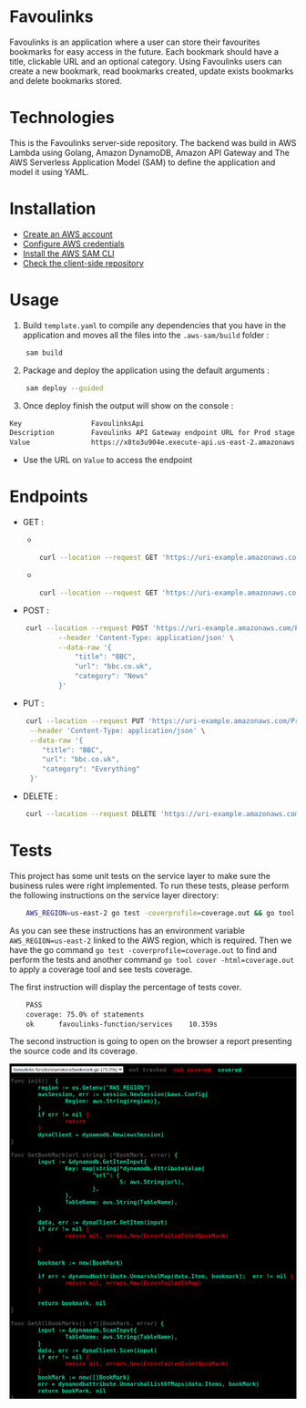 # Favoulinks
Favoulinks is an application where a user can store their favourites bookmarks for easy access in the future. Each bookmark should have a title, clickable URL and an optional category. Using Favoulinks users can create a new bookmark, read bookmarks created, update exists bookmarks and delete bookmarks stored.

# Technologies
This is the Favoulinks server-side repository. The backend was build in AWS Lambda using Golang, Amazon DynamoDB, Amazon API Gateway and The AWS Serverless Application Model (SAM) to define the application and model it using YAML.

# Installation
   * [Create an AWS account](https://aws.amazon.com/)
   * [Configure AWS credentials](https://docs.aws.amazon.com/cli/latest/userguide/cli-configure-quickstart.html)
   * [Install the AWS SAM CLI](https://docs.aws.amazon.com/serverless-application-model/latest/developerguide/serverless-sam-cli-install.html)
   * [Check the client-side repository](https://github.com/andressasantosaraujo/favoulinks-webapp)

# Usage
1. Build `template.yaml` to compile any dependencies that you have in the application and moves all the files into the `.aws-sam/build` folder :
```bash
    sam build
```
2. Package and deploy the application using the default arguments :
```bash 
    sam deploy --guided
```
3. Once deploy finish the output will show on the console :
```bash 
Key                 FavoulinksApi
Description         Favoulinks API Gateway endpoint URL for Prod stage
Value               https://x8to3u904e.execute-api.us-east-2.amazonaws.com/Prod/favoulinks/
```
   * Use the URL on `Value` to access the endpoint
# Endpoints
* GET :

    * 
    ```bash 
        curl --location --request GET 'https://uri-example.amazonaws.com/Prod/favoulinks/'
     ```
    * 
    ```bash 
        curl --location --request GET 'https://uri-example.amazonaws.com/Prod/favoulinks/?url=bbc.co.uk'
     ```
* POST :
```bash 
    curl --location --request POST 'https://uri-example.amazonaws.com/Prod/favoulinks/' \
            --header 'Content-Type: application/json' \
            --data-raw '{
                "title": "BBC",
                "url": "bbc.co.uk",
                "category": "News"
            }'
```
* PUT : 
```bash 
    curl --location --request PUT 'https://uri-example.amazonaws.com/Prod/favoulinks/' \
     --header 'Content-Type: application/json' \
     --data-raw '{
        "title": "BBC",
        "url": "bbc.co.uk",
        "category": "Everything"
     }'
```
* DELETE :
```bash 
    curl --location --request DELETE 'https://uri-example.amazonaws.com/Prod/favoulinks/?url=bbc.co.uk'
```

# Tests
This project has some unit tests on the service layer to make sure the business rules were right implemented. To run these tests, please perform the following instructions on the service layer directory:
```bash
    AWS_REGION=us-east-2 go test -coverprofile=coverage.out && go tool cover -html=coverage.out
```
As you can see these instructions has an environment variable `AWS_REGION=us-east-2` linked to the AWS region, which is required. Then we have the go command `go test -coverprofile=coverage.out` to find and perform the tests and another command `go tool cover -html=coverage.out` to apply a coverage tool and see tests coverage.

The first instruction will display the percentage of tests cover.
```bash
    PASS
    coverage: 75.0% of statements
    ok  	favoulinks-function/services	10.359s
```

The second instruction is going to open on the browser a report presenting the source code and its coverage.

![favoulinks_test_example.png](favoulinks_test_example.png)


